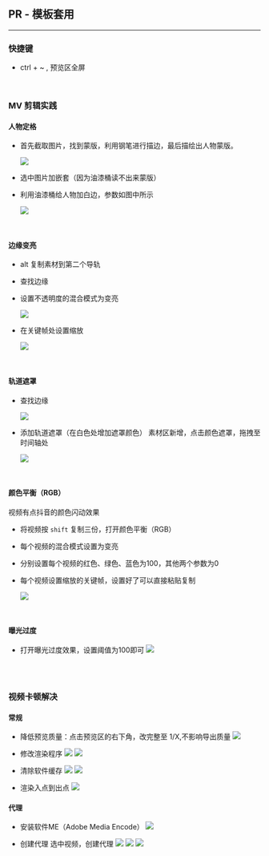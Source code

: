 ## PR - 模板套用
***

### 快捷键

- ctrl + ~ , 预览区全屏

<br>

### MV 剪辑实践
#### 人物定格

  - 首先截取图片，找到蒙版，利用钢笔进行描边，最后描绘出人物蒙版。
    
    <img src="./images/video-2.png"></img>

  - 选中图片加嵌套（因为油漆桶读不出来蒙版）
  - 利用油漆桶给人物加白边，参数如图中所示

    <img src="./images/video-1.png"></img>

<br>

#### 边缘变亮

  - alt 复制素材到第二个导轨
  - 查找边缘
  - 设置不透明度的混合模式为变亮

    <img src="./images/video-3.png"></img>

  - 在关键帧处设置缩放

    <img src="./images/video-4.png"></img>

<br>

#### 轨道遮罩

  - 查找边缘

    <img src="./images/video-6.png"></img>

  - 添加轨道遮罩（在白色处增加遮罩颜色）
    素材区新增，点击颜色遮罩，拖拽至时间轴处

    <img src="./images/video-5.png"></img>

<br>

#### 颜色平衡（RGB）
  视频有点抖音的颜色闪动效果
  
  - 将视频按 `shift` 复制三份，打开颜色平衡（RGB）
  - 每个视频的混合模式设置为变亮
  - 分别设置每个视频的红色、绿色、蓝色为100，其他两个参数为0
  - 每个视频设置缩放的关键帧，设置好了可以直接粘贴复制

    <img src="./images/video-7.png"></img>


<br>

#### 曝光过度
- 打开曝光过度效果，设置阈值为100即可
  <img src="./images/video-7.png"></img>


<br>
<br>

### 视频卡顿解决
#### 常规
  - 降低预览质量：点击预览区的右下角，改完整至 1/X,不影响导出质量
    <img src="./images/video-9.png"></img>

  - 修改渲染程序
    <img src="./images/video-10.png"></img>
    <img src="./images/video-11.png"></img>

  - 清除软件缓存
    <img src="./images/video-12.png"></img>
    <img src="./images/video-13.png"></img>

  - 渲染入点到出点
    <img src="./images/video-14.png"></img>

#### 代理

  - 安装软件ME（Adobe Media Encode）
    <img src="./images/video-15.png"></img>

  - 创建代理
    选中视频，创建代理
    <img src="./images/video-16.png"></img>
    <img src="./images/video-17.png"></img>
    <img src="./images/video-18.png"></img>



